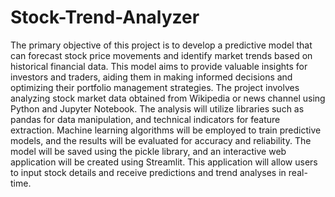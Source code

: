 # Stock-Trend-Analyzer
The primary objective of this project is to develop a predictive model that can forecast stock price movements and identify market trends based on historical financial data. This model aims to provide valuable insights for investors and traders, aiding them in making informed decisions and optimizing their portfolio management strategies.
The project involves analyzing stock market data obtained from Wikipedia or news channel using Python and Jupyter Notebook. The analysis will utilize libraries such as pandas for data manipulation, and technical indicators for feature extraction. Machine learning algorithms will be employed to train predictive models, and the results will be evaluated for accuracy and reliability.
The model will be saved using the pickle library, and an interactive web application will be created using Streamlit. This application will allow users to input stock details and receive predictions and trend analyses in real-time.
